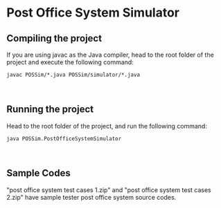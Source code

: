 # Post Office System Simulator

## Compiling the project
If you are using javac as the Java compiler, head to the root folder of the project and execute the following command:

```
javac POSSim/*.java POSSim/simulator/*.java
```

<br />

## Running the project
Head to the root folder of the project, and run the following command:

```
java POSSim.PostOfficeSystemSimulator
```

<br />

## Sample Codes
"post office system test cases 1.zip" and "post office system test cases 2.zip" have sample tester post office system source codes.
